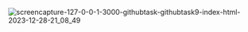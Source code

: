 ![screencapture-127-0-0-1-3000-githubtask-githubtask9-index-html-2023-12-28-21_08_49](https://github.com/kanji2001/Find-the-Largest-Among-Three-Numbers/assets/153625398/17d5dc14-d5cb-4b07-89c0-f645c297059d)
